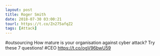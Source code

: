 ```yaml
---
layout: post
title: Roger Smith
date: 2018-07-30 03:00:21
tourl: https://t.co/Zn275afqZ2
tags: [Attack]
---
```

#outsourcing How mature is your organisation against cyber attack? Try these 7 questions!  #CEO https://t.co/ogV96bwU59